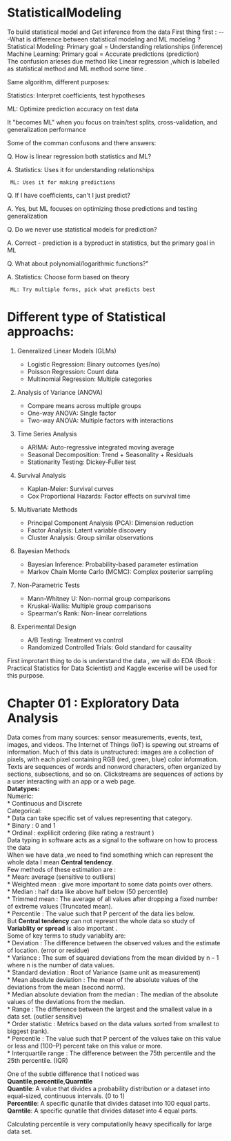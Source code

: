 # StatisticalModeling
To build statistical model and Get inference from the data
First thing first :
---What is difference between statistical modeling and ML modeling ?  
    Statistical Modeling: Primary goal = Understanding relationships (inference)  
    Machine Learning: Primary goal = Accurate predictions (prediction)  
The confusion arieses due method like Linear regression ,which is labelled as statistical method and ML method some time .  

Same algorithm, different purposes:

Statistics: Interpret coefficients, test hypotheses

ML: Optimize prediction accuracy on test data

It "becomes ML" when you focus on train/test splits, cross-validation, and generalization performance

Some of the comman confusons and there answers:

  Q. How is linear regression both statistics and ML?

  A. Statistics: Uses it for understanding relationships

     ML: Uses it for making predictions

  Q. If I have coefficients, can't I just predict?

  A. Yes, but ML focuses on optimizing those predictions and testing generalization

  Q. Do we never use statistical models for prediction?

  A. Correct - prediction is a byproduct in statistics, but the primary goal in ML

  Q. What about polynomial/logarithmic functions?"

  A. Statistics: Choose form based on theory

     ML: Try multiple forms, pick what predicts best


# Different type of Statistical approachs: 

1. Generalized Linear Models (GLMs)  
    * Logistic Regression: Binary outcomes (yes/no)  
    * Poisson Regression: Count data  
    * Multinomial Regression: Multiple categories  

2. Analysis of Variance (ANOVA)  
    * Compare means across multiple groups  
    * One-way ANOVA: Single factor  
    * Two-way ANOVA: Multiple factors with interactions  

3. Time Series Analysis  
    * ARIMA: Auto-regressive integrated moving average  
    * Seasonal Decomposition: Trend + Seasonality + Residuals  
    * Stationarity Testing: Dickey-Fuller test  

4. Survival Analysis  
    * Kaplan-Meier: Survival curves  
    * Cox Proportional Hazards: Factor effects on survival time  

5. Multivariate Methods  
    * Principal Component Analysis (PCA): Dimension reduction  
    * Factor Analysis: Latent variable discovery  
    * Cluster Analysis: Group similar observations  
 
6. Bayesian Methods  
    * Bayesian Inference: Probability-based parameter estimation  
    * Markov Chain Monte Carlo (MCMC): Complex posterior sampling  

7. Non-Parametric Tests  
    * Mann-Whitney U: Non-normal group comparisons  
    * Kruskal-Wallis: Multiple group comparisons  
    * Spearman's Rank: Non-linear correlations  

8. Experimental Design    
    * A/B Testing: Treatment vs control  
    * Randomized Controlled Trials: Gold standard for causality  

First improtant thing to do is understand the data , we will do EDA (Book : Practical Statistics for Data Scientist) and Kaggle excerise will be used for this purpose. 

# Chapter 01 : Exploratory Data Analysis  
Data comes from many sources: sensor measurements, events, text, images, and videos. The Internet of Things (IoT) is spewing out streams of information. Much of this data is unstructured: images are a collection of pixels, with each pixel containing RGB
(red, green, blue) color information. Texts are sequences of words and nonword characters, often organized by sections, subsections, and so on. Clickstreams are sequences of actions by a user interacting with an app or a web page.  
**Datatypes:**    
    Numeric:           
        * Continuous and Discrete  
    Categorical:    
        * Data can take specific set of values representing that category.  
        * Binary : 0 and 1  
        * Ordinal : explilicit ordering (like rating a restraunt )  
Data typing in software acts as a signal to the software on how to process the data  
When we have data ,we need to find something which can represent the whole data I mean **Central tendency**.  
Few methods of these estimation are :  
    * Mean: average (sensitive to outliers)  
    * Weighted mean : give more important to some data points over others.  
    * Median : half data like above half below (50 percentile)  
    * Trimmed mean : The average of all values after dropping a fixed number of extreme values (Truncated mean).  
    * Percentile : The value such that P percent of the data lies below.  
But **Central tendency** can not represnt the whole data so study of **Variablity or spread** is also important .  
Some of key terms to study variablity are:  
    * Deviation : The difference between the observed values and the estimate of location. (error or residue)  
    * Variance : The sum of squared deviations from the mean divided by n – 1 where n is the number of data values.  
    * Standard deviation : Root of Variance (same unit as measurement)  
    * Mean absolute deviation : The mean of the absolute values of the deviations from the mean (second norm).  
    * Median absolute deviation from the median : The median of the absolute values of the deviations from the median.  
    * Range : The difference between the largest and the smallest value in a data set. (outlier sensitive)  
    * Order statistic : Metrics based on the data values sorted from smallest to biggest (rank).  
    * Percentile : The value such that P percent of the values take on this value or less and (100–P) percent take on this value or more.   
    * Interquartile range : The difference between the 75th percentile and the 25th percentile. (IQR)  

One of the subtle difference that I noticed was **Quantile**,**percentile**,**Quarntile**  
**Quantile**: A value that divides a probability distribution or a dataset into equal-sized, continuous intervals. (0 to 1)  
**Percentile**: A specific qunatile that divides dataset into 100 equal parts.  
**Qarntile**:  A specific qunatile that divides dataset into 4 equal parts.  

Calculating percentile is very computationlly heavy specifically for large data set.  